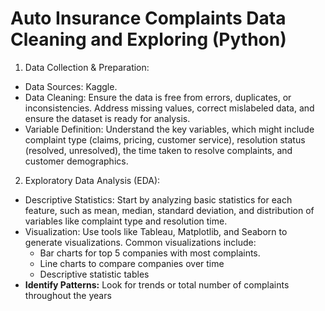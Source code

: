 # Auto Insurance Complaints Data Cleaning and Exploring (Python)
1. Data Collection & Preparation:
- Data Sources: Kaggle.
- Data Cleaning: Ensure the data is free from errors, duplicates, or inconsistencies. Address missing values, correct mislabeled data, and ensure the dataset is ready for analysis.
- Variable Definition: Understand the key variables, which might include complaint type (claims, pricing, customer service), resolution status (resolved, unresolved), the time taken to resolve complaints, and customer demographics.

2. Exploratory Data Analysis (EDA):
- Descriptive Statistics: Start by analyzing basic statistics for each feature, such as mean, median, standard deviation, and distribution of variables like complaint type and resolution time.
- Visualization: Use tools like Tableau, Matplotlib, and Seaborn to generate visualizations. Common visualizations include:
     - Bar charts for top 5 companies with most complaints.
     - Line charts to compare companies over time
     - Descriptive statistic tables 
- **Identify Patterns:** Look for trends or total number of complaints throughout the years 
